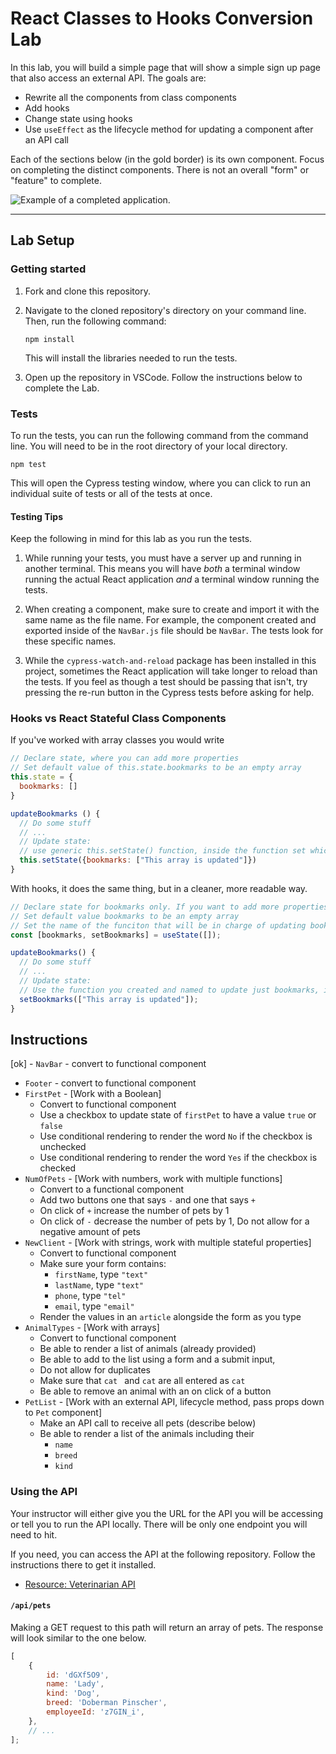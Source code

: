 # React Classes to Hooks Conversion Lab

In this lab, you will build a simple page that will show a simple sign up page that also access an external API. The goals are:

- Rewrite all the components from class components
- Add hooks
- Change state using hooks
- Use `useEffect` as the lifecycle method for updating a component after an API call

Each of the sections below (in the gold border) is its own component. Focus on completing the distinct components. There is not an overall "form" or "feature" to complete.

![Example of a completed application.](./assets/example2.png)

---

## Lab Setup

### Getting started

1. Fork and clone this repository.

1. Navigate to the cloned repository's directory on your command line. Then, run the following command:

   ```
   npm install
   ```

   This will install the libraries needed to run the tests.

1. Open up the repository in VSCode. Follow the instructions below to complete the Lab.

### Tests

To run the tests, you can run the following command from the command line. You will need to be in the root directory of your local directory.

```
npm test
```

This will open the Cypress testing window, where you can click to run an individual suite of tests or all of the tests at once.

#### Testing Tips

Keep the following in mind for this lab as you run the tests.

1. While running your tests, you must have a server up and running in another terminal. This means you will have _both_ a terminal window running the actual React application _and_ a terminal window running the tests.

1. When creating a component, make sure to create and import it with the same name as the file name. For example, the component created and exported inside of the `NavBar.js` file should be `NavBar`. The tests look for these specific names.

1. While the `cypress-watch-and-reload` package has been installed in this project, sometimes the React application will take longer to reload than the tests. If you feel as though a test should be passing that isn't, try pressing the re-run button in the Cypress tests before asking for help.

### Hooks vs React Stateful Class Components

If you've worked with array classes you would write

```js
// Declare state, where you can add more properties
// Set default value of this.state.bookmarks to be an empty array
this.state = {
  bookmarks: []
}

updateBookmarks () {
  // Do some stuff
  // ...
  // Update state:
  // use generic this.setState() function, inside the function set which property will be updated
  this.setState({bookmarks: ["This array is updated"]})
}
```

With hooks, it does the same thing, but in a cleaner, more readable way.

```js
// Declare state for bookmarks only. If you want to add more properties, you would create a new line and call useState() again.
// Set default value bookmarks to be an empty array
// Set the name of the funciton that will be in charge of updating bookmarks
const [bookmarks, setBookmarks] = useState([]);

updateBookmarks() {
  // Do some stuff
  // ...
  // Update state:
  // Use the function you created and named to update just bookmarks, if you have other properties to update, you would call their specific functions as well
  setBookmarks(["This array is updated"]);
}
```

## Instructions

[ok] - `NavBar` - convert to functional component

- `Footer` - convert to functional component
- `FirstPet` - [Work with a Boolean]
  - Convert to functional component
  - Use a checkbox to update state of `firstPet` to have a value `true` or `false`
  - Use conditional rendering to render the word `No` if the checkbox is unchecked
  - Use conditional rendering to render the word `Yes` if the checkbox is checked
- `NumOfPets` - [Work with numbers, work with multiple functions]
  - Convert to a functional component
  - Add two buttons one that says `-` and one that says `+`
  - On click of `+` increase the number of pets by 1
  - On click of `-` decrease the number of pets by 1, Do not allow for a negative amount of pets
- `NewClient` - [Work with strings, work with multiple stateful properties]
  - Convert to functional component
  - Make sure your form contains:
    - `firstName`, type `"text"`
    - `lastName`, type `"text"`
    - `phone`, type `"tel"`
    - `email`, type `"email"`
  - Render the values in an `article` alongside the form as you type
- `AnimalTypes` - [Work with arrays]
  - Convert to functional component
  - Be able to render a list of animals (already provided)
  - Be able to add to the list using a form and a submit input,
  - Do not allow for duplicates
  - Make sure that `cat ` and `cat` are all entered as `cat`
  - Be able to remove an animal with an on click of a button
- `PetList` - [Work with an external API, lifecycle method, pass props down to `Pet` component]
  - Make an API call to receive all pets (describe below)
  - Be able to render a list of the animals including their
    - `name`
    - `breed`
    - `kind`

### Using the API

Your instructor will either give you the URL for the API you will be accessing or tell you to run the API locally. There will be only one endpoint
you will need to hit.

If you need, you can access the API at the following repository. Follow the instructions there to get it installed.

- [Resource: Veterinarian API](https://github.com/joinpursuit/resource-veterinarian-api)

#### `/api/pets`

Making a GET request to this path will return an array of pets. The response will look similar to the one below.

```js
[
	{
		id: 'dGXf5O9',
		name: 'Lady',
		kind: 'Dog',
		breed: 'Doberman Pinscher',
		employeeId: 'z7GIN_i',
	},
	// ...
];
```
